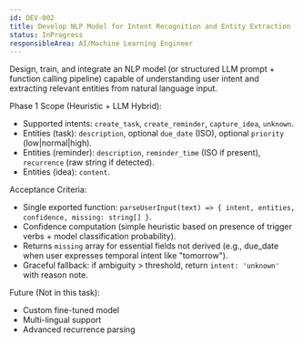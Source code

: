 ```yaml
---
id: DEV-002
title: Develop NLP Model for Intent Recognition and Entity Extraction
status: InProgress
responsibleArea: AI/Machine Learning Engineer
---
```

Design, train, and integrate an NLP model (or structured LLM prompt + function calling pipeline) capable of understanding user intent and extracting relevant entities from natural language input.

Phase 1 Scope (Heuristic + LLM Hybrid):
- Supported intents: `create_task`, `create_reminder`, `capture_idea`, `unknown`.
- Entities (task): `description`, optional `due_date` (ISO), optional `priority` (low|normal|high).
- Entities (reminder): `description`, `reminder_time` (ISO if present), `recurrence` (raw string if detected).
- Entities (idea): `content`.

Acceptance Criteria:
- Single exported function: `parseUserInput(text) => { intent, entities, confidence, missing: string[] }`.
- Confidence computation (simple heuristic based on presence of trigger verbs + model classification probability).
- Returns `missing` array for essential fields not derived (e.g., due_date when user expresses temporal intent like "tomorrow").
- Graceful fallback: if ambiguity > threshold, return `intent: 'unknown'` with reason note.

Future (Not in this task):
- Custom fine-tuned model
- Multi-lingual support
- Advanced recurrence parsing
